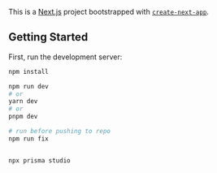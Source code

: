 This is a [Next.js](https://nextjs.org/) project bootstrapped with [`create-next-app`](https://github.com/vercel/next.js/tree/canary/packages/create-next-app).

## Getting Started

First, run the development server:

```bash
npm install 

npm run dev
# or
yarn dev
# or
pnpm dev

# run before pushing to repo
npm run fix


npx prisma studio
```

